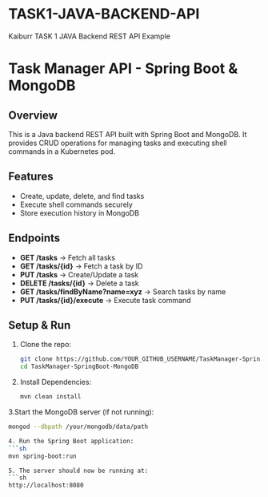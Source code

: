 # TASK1-JAVA-BACKEND-API
Kaiburr TASK 1 JAVA Backend REST API Example 


# Task Manager API - Spring Boot & MongoDB  

## Overview  
This is a Java backend REST API built with Spring Boot and MongoDB. It provides CRUD operations for managing tasks and executing shell commands in a Kubernetes pod.  

## Features  
- Create, update, delete, and find tasks  
- Execute shell commands securely  
- Store execution history in MongoDB  

## Endpoints  
- **GET /tasks** → Fetch all tasks  
- **GET /tasks/{id}** → Fetch a task by ID  
- **PUT /tasks** → Create/Update a task  
- **DELETE /tasks/{id}** → Delete a task  
- **GET /tasks/findByName?name=xyz** → Search tasks by name  
- **PUT /tasks/{id}/execute** → Execute task command  

## Setup & Run  
1. Clone the repo:  
   ```sh
   git clone https://github.com/YOUR_GITHUB_USERNAME/TaskManager-SpringBoot-MongoDB.git
   cd TaskManager-SpringBoot-MongoDB

2. Install Dependencies:
   ```sh
   mvn clean install

3.Start the MongoDB server (if not running):
   ```sh
   mongod --dbpath /your/mongodb/data/path

4. Run the Spring Boot application:
   ```sh
   mvn spring-boot:run

5. The server should now be running at:
   ```sh
   http://localhost:8080



